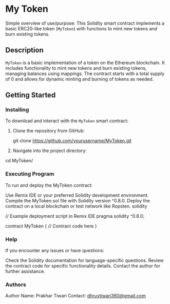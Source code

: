 # My Token

Simple overview of use/purpose: This Solidity smart contract implements a basic ERC20-like token (`MyToken`) with functions to mint new tokens and burn existing tokens.

## Description

`MyToken` is a basic implementation of a token on the Ethereum blockchain. It includes functionality to mint new tokens and burn existing tokens, managing balances using mappings. The contract starts with a total supply of 0 and allows for dynamic minting and burning of tokens as needed.

## Getting Started

### Installing

To download and interact with the `MyToken` smart contract:

1. Clone the repository from GitHub:

   git clone https://github.com/yourusername/MyToken.git

2. Navigate into the project directory:

cd MyToken/

### Executing Program

To run and deploy the MyToken contract:

Use Remix IDE or your preferred Solidity development environment.
Compile the MyToken.sol file with Solidity version ^0.8.0.
Deploy the contract on a local blockchain or test network like Ropsten.
solidity

// Example deployment script in Remix IDE
pragma solidity ^0.8.0;

contract MyToken {
    // Contract code here
}

### Help
If you encounter any issues or have questions:

Check the Solidity documentation for language-specific questions.
Review the contract code for specific functionality details.
Contact the author for further assistance.

### Authors
Author Name: Prakhar Tiwari
Contact: dhruvtiwari360@gmail.com
